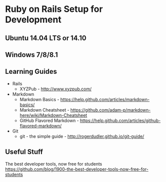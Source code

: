 Ruby on Rails Setup for Development
===================================

Ubuntu 14.04 LTS or 14.10
-------------------------

Windows 7/8/8.1
---------------

Learning Guides
---------------
- Rails 
  - XYZPub - http://www.xyzpub.com/
- Markdown
  - Markdown Basics - https://help.github.com/articles/markdown-basics/
  - Markdown Cheatsheet - https://github.com/adam-p/markdown-here/wiki/Markdown-Cheatsheet
  - GitHub Flavored Markdown - https://help.github.com/articles/github-flavored-markdown/
- Git
  - git - the simple guide - http://rogerdudler.github.io/git-guide/

Useful Stuff
------------
The best developer tools, now free for students https://github.com/blog/1900-the-best-developer-tools-now-free-for-students
